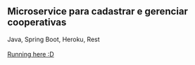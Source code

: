 ## Microservice para cadastrar e gerenciar cooperativas
Java, Spring Boot, Heroku, Rest <br /> <br />
[Running here :D](https://microservice-cooperativa.herokuapp.com/cooperativas)



